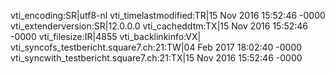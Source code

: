 vti_encoding:SR|utf8-nl
vti_timelastmodified:TR|15 Nov 2016 15:52:46 -0000
vti_extenderversion:SR|12.0.0.0
vti_cacheddtm:TX|15 Nov 2016 15:52:46 -0000
vti_filesize:IR|4855
vti_backlinkinfo:VX|
vti_syncofs_testbericht.square7.ch\:21:TW|04 Feb 2017 18:02:40 -0000
vti_syncwith_testbericht.square7.ch\:21:TX|15 Nov 2016 15:52:46 -0000
